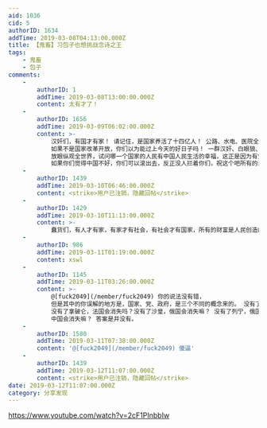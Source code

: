 ```yaml
---
aid: 1036
cid: 5
authorID: 1634
addTime: 2019-03-08T04:13:00.000Z
title: 【鬼畜】习包子也想挑战念诗之王
tags:
    - 鬼畜
    - 包子
comments:
    -
        authorID: 1
        addTime: 2019-03-08T13:00:00.000Z
        content: 太有才了！
    -
        authorID: 1656
        addTime: 2019-03-09T06:02:00.000Z
        content: >-
            汉奸们，有国才有家！ 请记住，是国家养活了十四亿人！ 公路、水电、医院全是国家无条件建设的！
            如果不是国家改革开放，你们以为能过上今天的好日子吗！ 一群汉奸、白眼狼、卖国贼，没有国家，没有党，你们早就饿死了！
            放眼纵观全世界，试问哪一个国家的人民有中国人民生活的幸福，这正是因为有党和国家！我们才能生活在一个如此和平稳定的环境！
            如果你们觉得中国不好，你们可以滚出去，反正没人拦着你们，祝这个吧所有的汉奸和卖国贼下辈子投胎到日本和美国去
    -
        authorID: 1439
        addTime: 2019-03-10T06:46:00.000Z
        content: <strike>用户已注销，隐藏回帖</strike>
    -
        authorID: 1429
        addTime: 2019-03-10T11:13:00.000Z
        content: >-
            蠢货们，有人才有家，有家才有社会，有社会才有国家，所有的财富是人民创造的，权贵用暴力占有了人民创造的财富，产生了巨大的贫富差距，中国是人民的中国，用民主取代专制才能让人民创造的财富回归人民。
    -
        authorID: 986
        addTime: 2019-03-11T01:19:00.000Z
        content: xswl
    -
        authorID: 1145
        addTime: 2019-03-11T03:26:00.000Z
        content: >-
            @[fuck2049](/member/fuck2049) 你的说法没有错，
            但是其中的你误解的地方是，国家、党、政府，是三个不同的概念来的。 没有了路易16，法国会消失嘛？
            没有了拿破仑，法国会消失吗？没有了沙皇，俄国会消失嘛？ 没有了列宁，俄国会消失嘛？ 没有了秦始皇，中国会消失嘛？ 宋朝被蒙古覆灭了，
            中国会消失嘛？ 答案是并没有。
    -
        authorID: 1580
        addTime: 2019-03-11T07:38:00.000Z
        content: '@[fuck2049](/member/fuck2049) 傻逼'
    -
        authorID: 1439
        addTime: 2019-03-12T11:07:00.000Z
        content: <strike>用户已注销，隐藏回帖</strike>
date: 2019-03-12T11:07:00.000Z
category: 分享发现
---
```


https://www.youtube.com/watch?v=2cF1PInbbIw
